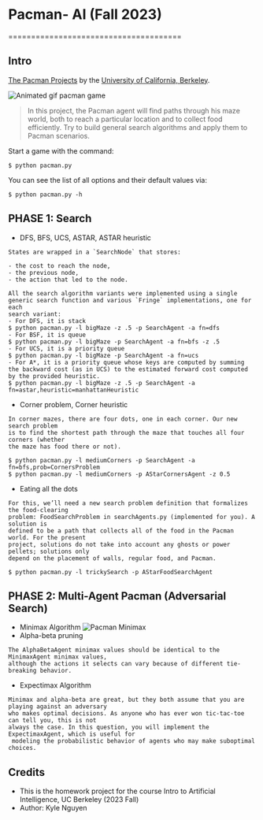 # Pacman- AI (Fall 2023)
======================================

## Intro
[The Pacman Projects](http://ai.berkeley.edu/project_overview.html) by the [University of California, Berkeley](http://berkeley.edu/).

![Animated gif pacman game](http://ai.berkeley.edu/images/pacman_game.gif)

> In this project, the Pacman agent will find paths through his maze world, both to reach a particular location and to collect food efficiently. Try to build general search algorithms and apply them to Pacman scenarios.

Start a game with the command:
```
$ python pacman.py
```
You can see the list of all options and their default values via:
```
$ python pacman.py -h
```

## PHASE 1: Search
- DFS, BFS, UCS, ASTAR, ASTAR heuristic 
```
States are wrapped in a `SearchNode` that stores: 

- the cost to reach the node,
- the previous node, 
- the action that led to the node. 

All the search algorithm variants were implemented using a single 
generic search function and various `Fringe` implementations, one for each
search variant: 
- For DFS, it is stack 
$ python pacman.py -l bigMaze -z .5 -p SearchAgent -a fn=dfs
- For BSF, it is queue 
$ python pacman.py -l bigMaze -p SearchAgent -a fn=bfs -z .5
- For UCS, it is a priority queue 
$ python pacman.py -l bigMaze -p SearchAgent -a fn=ucs
- For A*, it is a priority queue whose keys are computed by summing 
the backward cost (as in UCS) to the estimated forward cost computed
by the provided heuristic.
$ python pacman.py -l bigMaze -z .5 -p SearchAgent -a fn=astar,heuristic=manhattanHeuristic
```
- Corner problem, Corner heuristic
```
In corner mazes, there are four dots, one in each corner. Our new search problem 
is to find the shortest path through the maze that touches all four corners (whether 
the maze has food there or not).

$ python pacman.py -l mediumCorners -p SearchAgent -a fn=bfs,prob=CornersProblem
$ python pacman.py -l mediumCorners -p AStarCornersAgent -z 0.5
```
- Eating all the dots
```
For this, we’ll need a new search problem definition that formalizes the food-clearing 
problem: FoodSearchProblem in searchAgents.py (implemented for you). A solution is 
defined to be a path that collects all of the food in the Pacman world. For the present 
project, solutions do not take into account any ghosts or power pellets; solutions only 
depend on the placement of walls, regular food, and Pacman.

$ python pacman.py -l trickySearch -p AStarFoodSearchAgent
```

## PHASE 2: Multi-Agent Pacman (Adversarial Search)
- Minimax Algorithm
![Pacman Minimax](https://inst.eecs.berkeley.edu/~cs188/fa23/assets/projects/minimax_depth.png)
- Alpha-beta pruning
```
The AlphaBetaAgent minimax values should be identical to the MinimaxAgent minimax values,
although the actions it selects can vary because of different tie-breaking behavior.
```
- Expectimax Algorithm
```
Minimax and alpha-beta are great, but they both assume that you are playing against an adversary
who makes optimal decisions. As anyone who has ever won tic-tac-toe can tell you, this is not
always the case. In this question, you will implement the ExpectimaxAgent, which is useful for
 modeling the probabilistic behavior of agents who may make suboptimal choices.
```
## Credits
- This is the homework project for the course Intro to Artificial Intelligence, UC Berkeley (2023 Fall)
- Author: Kyle Nguyen
